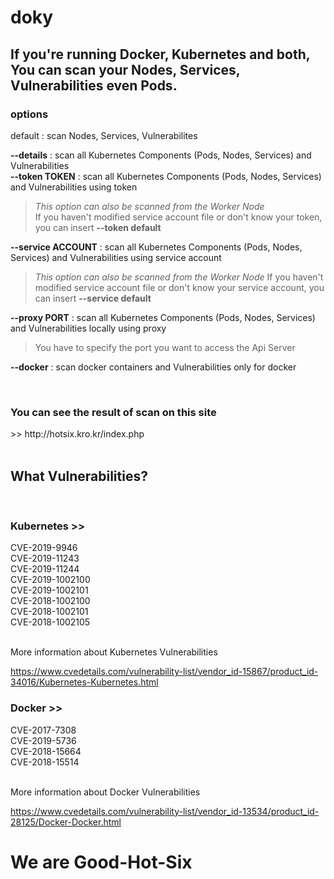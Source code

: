 # doky

<h2>If you're running Docker, Kubernetes and both,</br> 
  You can scan your Nodes, Services, Vulnerabilities even Pods.</h2>

<h3>options</h3>

default : scan Nodes, Services, Vulnerabilites

__--details__ : scan all Kubernetes Components (Pods, Nodes, Services) and Vulnerabilities</br> 
__--token TOKEN__ : scan all Kubernetes Components (Pods, Nodes, Services) and Vulnerabilities using token</br> 
  >_This option can also be scanned from the Worker Node_</br> 
  > If you haven't modified service account file or don't know your token,
  > you can insert  __--token default__
  
__--service ACCOUNT__ : scan all Kubernetes Components (Pods, Nodes, Services) and Vulnerabilities using service account</br> 
  >_This option can also be scanned from the Worker Node_
  > If you haven't modified service account file or don't know your service account,
  > you can insert  __--service default__
  
__--proxy PORT__ : scan all Kubernetes Components (Pods, Nodes, Services) and Vulnerabilities locally using proxy
  > You have to specify the port you want to access the Api Server
  
__--docker__ : scan docker containers and Vulnerabilities only for docker

</br>
<h3>You can see the result of scan on this site</h3>
>> http://hotsix.kro.kr/index.php
</br>
</br>

<h2>What Vulnerabilities?</h2>
</br>
<h3>Kubernetes >></h3>

CVE-2019-9946</br> 
CVE-2019-11243</br> 
CVE-2019-11244</br> 
CVE-2019-1002100</br> 
CVE-2019-1002101</br> 
CVE-2018-1002100</br> 
CVE-2018-1002101</br> 
CVE-2018-1002105</br> 

</br> 
More information about Kubernetes Vulnerabilities </br> 

https://www.cvedetails.com/vulnerability-list/vendor_id-15867/product_id-34016/Kubernetes-Kubernetes.html
</br>


<h3>Docker >></h3>

CVE-2017-7308</br> 
CVE-2019-5736</br> 
CVE-2018-15664</br> 
CVE-2018-15514</br> 

</br> 
More information about Docker Vulnerabilities </br> 

https://www.cvedetails.com/vulnerability-list/vendor_id-13534/product_id-28125/Docker-Docker.html

<h1>We are Good-Hot-Six</h1></br> </br> 
